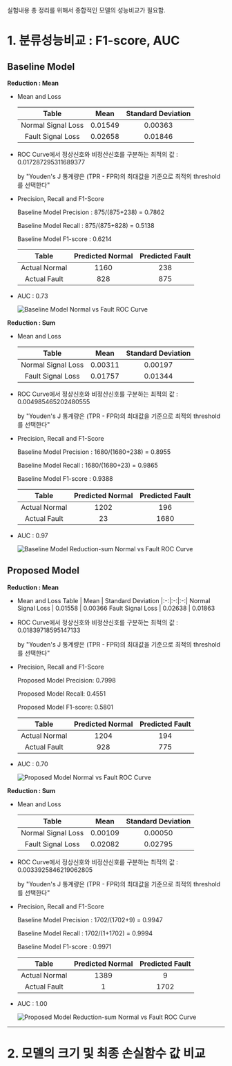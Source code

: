 실험내용 총 정리를 위해서 종합적인 모델의 성능비교가 필요함.

# 1. 분류성능비교 : F1-score, AUC

## Baseline Model 

**Reduction : Mean**

- Mean and Loss
  
  Table | Mean | Standard Deviation
  |:-:|:-:|:-:|
  Normal Signal Loss |   0.01549 |   0.00363
  Fault Signal Loss |  0.02658  |  0.01846

- ROC Curve에서 정상신호와 비정산신호를 구분하는 최적의 값 : 0.017287295311689377
 
  by "Youden's J 통계량은 (TPR - FPR)의 최대값을 기준으로 최적의 threshold를 선택한다"
  
- Precision, Recall and F1-Score

  Baseline Model Precision : 875/(875+238) = 0.7862

  Baseline Model Recall : 875/(875+828) = 0.5138

  Baseline Model F1-score : 0.6214
  
  Table | Predicted Normal | Predicted Fault
  |:-:|:-:|:-:|
  Actual Normal |   1160 |   238
  Actual Fault |  828  |  875
  
- AUC : 0.73

  ![Baseline Model Normal vs  Fault ROC Curve](https://github.com/user-attachments/assets/290f9fd7-1822-4bab-9183-3447eab6c9d9)

**Reduction : Sum**

- Mean and Loss
  
  Table | Mean | Standard Deviation
  |:-:|:-:|:-:|
  Normal Signal Loss |   0.00311 |   0.00197
  Fault Signal Loss |  0.01757  |  0.01344

- ROC Curve에서 정상신호와 비정산신호를 구분하는 최적의 값 : 0.004985465202480555
 
  by "Youden's J 통계량은 (TPR - FPR)의 최대값을 기준으로 최적의 threshold를 선택한다"
  
- Precision, Recall and F1-Score

  Baseline Model Precision : 1680/(1680+238) = 0.8955  

  Baseline Model Recall : 1680/(1680+23) = 0.9865

  Baseline Model F1-score : 0.9388
  
  Table | Predicted Normal | Predicted Fault
  |:-:|:-:|:-:|
  Actual Normal |   1202 |   196
  Actual Fault |  23  |  1680
  
- AUC : 0.97

  ![Baseline Model Reduction-sum Normal vs  Fault ROC Curve](https://github.com/user-attachments/assets/03611210-583e-4a40-a42e-d4f097db65d0)

## Proposed Model

**Reduction : Mean**

- Mean and Loss
  Table | Mean | Standard Deviation
  |:-:|:-:|:-:|
  Normal Signal Loss |   0.01558 |   0.00366
  Fault Signal Loss |  0.02638  |  0.01863

- ROC Curve에서 정상신호와 비정산신호를 구분하는 최적의 값 : 0.01839718595147133
 
  by "Youden's J 통계량은 (TPR - FPR)의 최대값을 기준으로 최적의 threshold를 선택한다"
  
- Precision, Recall and F1-Score

  Proposed Model Precision: 0.7998

  Proposed Model Recall: 0.4551

  Proposed Model F1-score: 0.5801
  
  Table | Predicted Normal | Predicted Fault
  |:-:|:-:|:-:|
  Actual Normal |   1204 |   194
  Actual Fault |  928  |  775
  
- AUC : 0.70
  
    ![Proposed Model Normal vs  Fault ROC Curve](https://github.com/user-attachments/assets/269a972a-b465-4896-971a-12e47f1d5b39)
  

**Reduction : Sum**

- Mean and Loss
  
  Table | Mean | Standard Deviation
  |:-:|:-:|:-:|
  Normal Signal Loss |   0.00109 |   0.00050
  Fault Signal Loss |  0.02082  |  0.02795
  
- ROC Curve에서 정상신호와 비정산신호를 구분하는 최적의 값 : 0.0033925846219062805
 
  by "Youden's J 통계량은 (TPR - FPR)의 최대값을 기준으로 최적의 threshold를 선택한다"
  
- Precision, Recall and F1-Score

  Baseline Model Precision : 1702/(1702+9) = 0.9947  

  Baseline Model Recall : 1702/(1+1702) = 0.9994

  Baseline Model F1-score : 0.9971
  
  Table | Predicted Normal | Predicted Fault
  |:-:|:-:|:-:|
  Actual Normal |   1389 |   9
  Actual Fault |  1  |  1702

- AUC : 1.00
  
  ![Proposed Model Reduction-sum Normal vs  Fault ROC Curve](https://github.com/user-attachments/assets/de7d3901-5c9e-42ac-aee6-f9ec94acf702)

- - - - - -
# 2. 모델의 크기 및 최종 손실함수 값 비교
